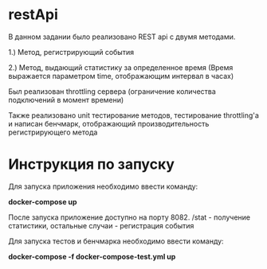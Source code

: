 # restApi

В данном задании было реализовано REST api с двумя методами.

1.) Метод, регистрирующий события

2.) Метод, выдающий статистику за определенное время (Время выражается параметром time, отображающим интервал в часах)

Был реализован throttling сервера (ограничение количества подключений в момент времени)

Также реализовано unit тестирование методов, тестирование throttling'a и написан бенчмарк, отображающий производительность регистрирующего метода

Инструкция по запуску
===================
Для запуска приложения необходимо ввести команду:

**docker-compose up**

После запуска приложение доступно на порту 8082. /stat - получение статистики, остальные случаи - регистрация события

Для запуска тестов и бенчмарка необходимо ввести команду: 

**docker-compose -f docker-compose-test.yml up**
